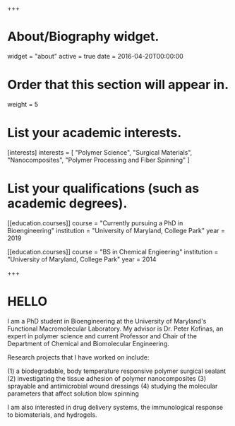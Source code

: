 +++
# About/Biography widget.
widget = "about"
active = true
date = 2016-04-20T00:00:00

# Order that this section will appear in.
weight = 5

# List your academic interests.
[interests]
  interests = [
    "Polymer Science",
    "Surgical Materials",
    "Nanocomposites",
    "Polymer Processing and Fiber Spinning"
  ]

# List your qualifications (such as academic degrees).
[[education.courses]]
  course = "Currently pursuing a PhD in Bioengineering"
  institution = "University of Maryland, College Park"
  year = 2019

[[education.courses]]
  course = "BS in Chemical Engieering"
  institution = "University of Maryland, College Park"
  year = 2014
 
+++

# HELLO

I am a PhD student in Bioengineering at the University of Maryland's Functional Macromolecular Laboratory. My advisor is Dr. Peter Kofinas, an expert in polymer science and current Professor and Chair of the Department of Chemical and Biomolecular Engineering. 

Research projects that I have worked on include:

(1) a biodegradable, body temperature responsive polymer surgical sealant
(2) investigating the tissue adhesion of polymer nanocomposites
(3) sprayable and antimicrobial wound dressings
(4) studying the molecular parameters that affect solution blow spinning

I am also interested in drug delivery systems, the immunological response to biomaterials, and hydrogels.






